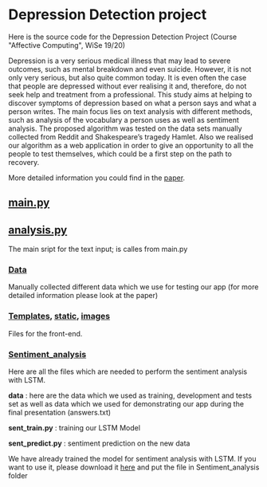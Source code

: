 # Depression Detection project

Here is the source code for the Depression Detection Project (Course "Affective Computing", WiSe 19/20)

Depression is a very serious medical illness that may lead to severe outcomes, such as mental breakdown and even suicide. However, it is not only very serious, but also quite common today. It is even often the case that people are depressed without ever realising it and, therefore, do not seek help and treatment from a professional. This study aims at helping to discover symptoms of depression based on what a person says and what a person writes. The main focus lies on text analysis with different methods, such as analysis of the vocabulary a person uses as well as sentiment analysis. The proposed algorithm was tested on the data sets manually collected from Reddit and Shakespeare’s tragedy Hamlet. Also we realised our algorithm as a web application in order to give an opportunity to all the people to test themselves, which could be a first step on the path to recovery.

More detailed information you could find in the [paper](https://github.com/agsedova/depression_detection/blob/master/Depression_recognition_Schinke_Sedova.pdf).

## [main.py](https://github.com/agsedova/depression_detection/blob/master/main.py)

## [analysis.py](https://github.com/agsedova/depression_detection/blob/master/analysis.py)
The main sript for the text input; is calles from main.py 

### [Data](https://github.com/agsedova/depression_detection/tree/master/data)

Manually collected different data which we use for testing our app (for more detailed information please look at the paper)

### [Templates](https://github.com/agsedova/depression_detection/tree/master/templates), [static](https://github.com/agsedova/depression_detection/tree/master/static), [images](https://github.com/agsedova/depression_detection/tree/master/images)
Files for the front-end. 

### [Sentiment_analysis](https://github.com/agsedova/depression_detection/tree/master/Sentiment_analysis)
Here are all the files which are needed to perform the sentiment analysis with LSTM.

**data** : here are the data which we used as training, development and tests set as well as data which we used for demonstrating our app during the final presentation (answers.txt)

**sent_train.py** : training our LSTM Model

**sent_predict.py** : sentiment prediction on the new data

We have already trained the model for sentiment analysis with LSTM. If you want to use it, please download it [here](https://www.icloud.com/iclouddrive/07l-mKo0NRemSlP5AQQY__HgQ#trained_model) and put the file in Sentiment_analysis folder
